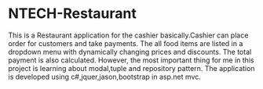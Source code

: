 # NTECH-Restaurant
This is a Restaurant application for the cashier basically.Cashier can place order for customers and take payments.
The all food items are listed in a dropdown menu with dynamically changing prices and discounts.
The total payment is also calculated.
However, the most important thing for me in this project is learning about modal,tuple and repository pattern.
The application is developed using c#,jquer,jason,bootstrap in asp.net mvc.
